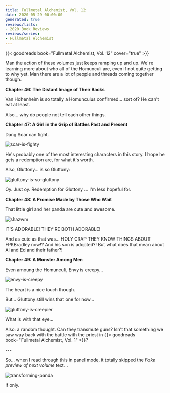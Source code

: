 ```yaml
---
title: Fullmetal Alchemist, Vol. 12
date: 2020-05-29 00:00:00
generated: true
reviews/lists:
- 2020 Book Reviews
reviews/series:
- Fullmetal Alchemist
---
```

{{< goodreads book="Fullmetal Alchemist, Vol. 12" cover="true" >}}

Man the action of these volumes just keeps ramping up and up. We're learning more about who all of the Homunculi are, even if not quite getting to why yet. Man there are a lot of people and threads coming together though.  

 **Chapter 46: The Distant Image of Their Backs**  

<!--more-->

Van Hohenheim is so totally a Homunculus confirmed... sort of? He can't eat at least.  

Also... why do people not tell each other things.  

 **Chapter 47: A Girl in the Grip of Battles Past and Present**  

Dang Scar can fight.  

![scar-is-fighty](/embeds/books/attachments/scar-is-fighty.png)  

He's probably one of the most interesting characters in this story. I hope he gets a redemption arc, for what it's worth.  

Also, Gluttony... is so Gluttony:  

![gluttony-is-so-gluttony](/embeds/books/attachments/gluttony-is-so-gluttony.png)  

Oy. Just oy. Redemption for Gluttony ... I'm less hopeful for.  

**Chapter 48: A Promise Made by Those Who Wait**  

That little girl and her panda are cute and awesome.  

![shazwm](/embeds/books/attachments/shazwm.png)  

IT'S ADORABLE! THEY'RE BOTH ADORABLE!  

And as cute as that was... HOLY CRAP THEY KNOW THINGS ABOUT FPKBradley now!? And his son is adopted?! But what does that mean about Al and Ed and their father?!  

 **Chapter 49: A Monster Among Men**  

Even amoung the Homunculi, Envy is creepy...  

![envy-is-creepy](/embeds/books/attachments/envy-is-creepy.png)  

The heart is a nice touch though.  

But... Gluttony still wins that one for now...  

![gluttony-is-creepier](/embeds/books/attachments/gluttony-is-creepier.png)  

What is with that eye...  

Also: a random thought. Can they transmute guns? Isn't that something we saw way back with the battle with the priest in {{< goodreads book="Fullmetal Alchemist, Vol. 1" >}}?  

\---  

So... when I read through this in panel mode, it totally skipped the *Fake preview of next volume* text...  

![transforming-panda](/embeds/books/attachments/transforming-panda.png)  

If only.


